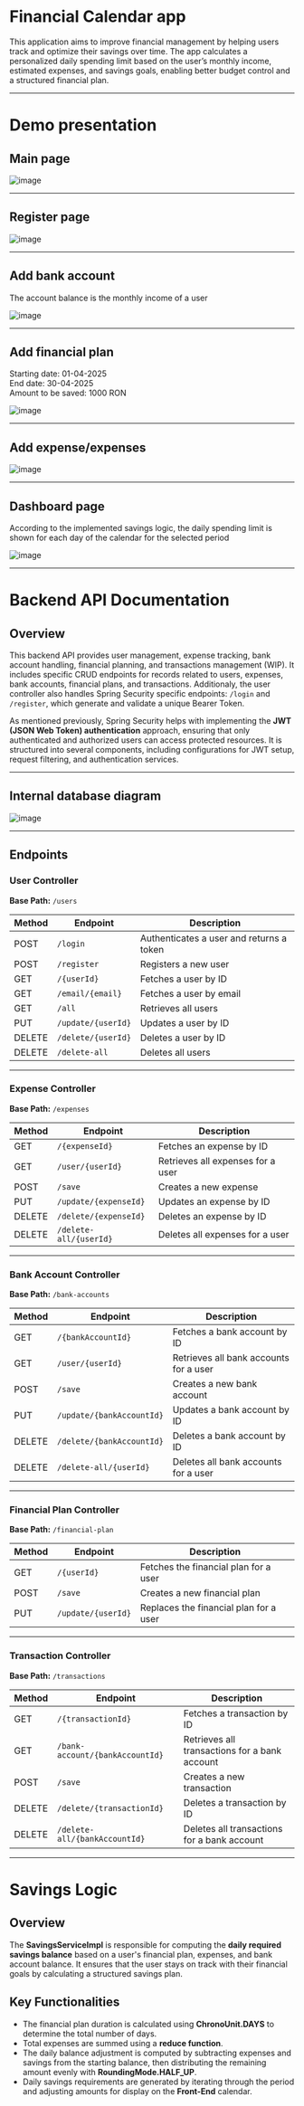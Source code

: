 # Financial Calendar app
This application aims to improve financial management by helping users track and optimize their savings over time. The app calculates a personalized daily spending limit based on the user’s monthly income, estimated expenses, and savings goals, enabling better budget control and a structured financial plan.

---

# Demo presentation

## Main page

![image](https://github.com/user-attachments/assets/964fa17b-748a-4c93-9cf6-8c376fdc2ee2)

---

## Register page

![image](https://github.com/user-attachments/assets/660ec009-0d1d-49a3-819c-3f5f243d2423)

---

## Add bank account

The account balance is the monthly income of a user

![image](https://github.com/user-attachments/assets/9281865f-64b3-4c90-9983-fd0be1828f16)

---

## Add financial plan

Starting date: 01-04-2025  
End date: 30-04-2025  
Amount to be saved: 1000 RON

![image](https://github.com/user-attachments/assets/3992174e-2767-4c18-8ce7-785d08284d0e)

---

## Add expense/expenses

![image](https://github.com/user-attachments/assets/7790a532-d9c6-40a5-aa16-b9f4ac6623d1)

---

## Dashboard page

According to the implemented savings logic, the daily spending limit is shown for each day of the calendar for the selected period

![image](https://github.com/user-attachments/assets/807f4404-afc7-4676-b7c9-bc799c739c41)

---

# Backend API Documentation

## Overview
This backend API provides user management, expense tracking, bank account handling, financial planning, and transactions management (WIP). It includes specific CRUD endpoints for records related to users, expenses, bank accounts, financial plans, and transactions.
Additionaly, the user controller also handles Spring Security specific endpoints: `/login` and `/register`, which generate and validate a unique Bearer Token.

As mentioned previously, Spring Security helps with implementing the **JWT (JSON Web Token) authentication** approach, ensuring that only authenticated and authorized users can access protected resources. It is structured into several components, including configurations for JWT setup, request filtering, and authentication services.

---

## Internal database diagram

![image](https://github.com/user-attachments/assets/2dab8642-6a55-4354-9b17-fdaca1da278a)

---

## Endpoints

### User Controller
**Base Path:** `/users`

| Method | Endpoint | Description |
|--------|---------|-------------|
| POST | `/login` | Authenticates a user and returns a token |
| POST | `/register` | Registers a new user |
| GET | `/{userId}` | Fetches a user by ID |
| GET | `/email/{email}` | Fetches a user by email |
| GET | `/all` | Retrieves all users |
| PUT | `/update/{userId}` | Updates a user by ID |
| DELETE | `/delete/{userId}` | Deletes a user by ID |
| DELETE | `/delete-all` | Deletes all users |

---

### Expense Controller
**Base Path:** `/expenses`

| Method | Endpoint | Description |
|--------|---------|-------------|
| GET | `/{expenseId}` | Fetches an expense by ID |
| GET | `/user/{userId}` | Retrieves all expenses for a user |
| POST | `/save` | Creates a new expense |
| PUT | `/update/{expenseId}` | Updates an expense by ID |
| DELETE | `/delete/{expenseId}` | Deletes an expense by ID |
| DELETE | `/delete-all/{userId}` | Deletes all expenses for a user |

---

### Bank Account Controller
**Base Path:** `/bank-accounts`

| Method | Endpoint | Description |
|--------|---------|-------------|
| GET | `/{bankAccountId}` | Fetches a bank account by ID |
| GET | `/user/{userId}` | Retrieves all bank accounts for a user |
| POST | `/save` | Creates a new bank account |
| PUT | `/update/{bankAccountId}` | Updates a bank account by ID |
| DELETE | `/delete/{bankAccountId}` | Deletes a bank account by ID |
| DELETE | `/delete-all/{userId}` | Deletes all bank accounts for a user |

---

### Financial Plan Controller
**Base Path:** `/financial-plan`

| Method | Endpoint | Description |
|--------|---------|-------------|
| GET | `/{userId}` | Fetches the financial plan for a user |
| POST | `/save` | Creates a new financial plan |
| PUT | `/update/{userId}` | Replaces the financial plan for a user |

---

### Transaction Controller
**Base Path:** `/transactions`

| Method | Endpoint | Description |
|--------|---------|-------------|
| GET | `/{transactionId}` | Fetches a transaction by ID |
| GET | `/bank-account/{bankAccountId}` | Retrieves all transactions for a bank account |
| POST | `/save` | Creates a new transaction |
| DELETE | `/delete/{transactionId}` | Deletes a transaction by ID |
| DELETE | `/delete-all/{bankAccountId}` | Deletes all transactions for a bank account |

---

# Savings Logic

## Overview
The **SavingsServiceImpl** is responsible for computing the **daily required savings balance** based on a user's financial plan, expenses, and bank account balance. It ensures that the user stays on track with their financial goals by calculating a structured savings plan.

## Key Functionalities

* The financial plan duration is calculated using **ChronoUnit.DAYS** to determine the total number of days.
* Total expenses are summed using a **reduce function**.
* The daily balance adjustment is computed by subtracting expenses and savings from the starting balance, then distributing the remaining amount evenly with **RoundingMode.HALF_UP**.
* Daily savings requirements are generated by iterating through the period and adjusting amounts for display on the **Front-End** calendar.
